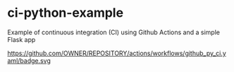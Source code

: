# ci-python-example
Example of continuous integration (CI) using Github Actions and a simple Flask app

https://github.com/OWNER/REPOSITORY/actions/workflows/github_py_ci.yaml/badge.svg